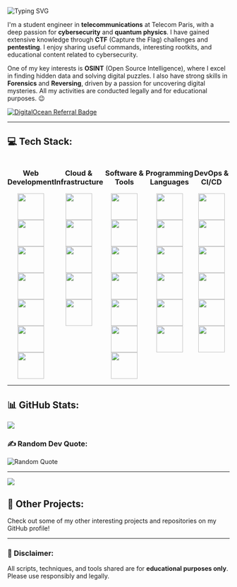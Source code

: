 
![Typing SVG](https://readme-typing-svg.demolab.com?font=Righteous&size=60&pause=1000&color=44E0E4&background=FFEED500&center=true&width=1000&height=100&lines=Hi,+I'm+@Alexis) 


I'm a student engineer in **telecommunications** at Telecom Paris, with a deep passion for **cybersecurity** and **quantum physics**. I have gained extensive knowledge through **CTF** (Capture the Flag) challenges and **pentesting**. I enjoy sharing useful commands, interesting rootkits, and educational content related to cybersecurity.

One of my key interests is **OSINT** (Open Source Intelligence), where I excel in finding hidden data and solving digital puzzles. I also have strong skills in **Forensics** and **Reversing**, driven by a passion for uncovering digital mysteries. All my activities are conducted legally and for educational purposes. 😉

[![DigitalOcean Referral Badge](https://web-platforms.sfo2.digitaloceanspaces.com/WWW/Badge%203.svg)](https://www.digitalocean.com/?refcode=7b68c8d3da34&utm_campaign=Referral_Invite&utm_medium=Referral_Program&utm_source=badge)

---

## 💻 Tech Stack:

<div style="
    display: flex;
    flex-wrap: nowrap;
">
<div align="center">
    <h3 style="text-align: center;">Web Development</h3>
      <img src="https://skillicons.dev/icons?i=js" width="60">
      <img src="https://skillicons.dev/icons?i=html" width="60">
      <img src="https://skillicons.dev/icons?i=css" width="60">
      <img src="https://skillicons.dev/icons?i=vue" width="60">
      <img src="https://skillicons.dev/icons?i=ts" width="60">
      <img src="https://skillicons.dev/icons?i=react" width="60">
      <img src="https://skillicons.dev/icons?i=php" width="60">
  </div>
  
  <div align="center">
    <h3 style="text-align: center;">Cloud &amp; Infrastructure</h3>
      <img src="https://skillicons.dev/icons?i=aws" width="60">
      <img src="https://skillicons.dev/icons?i=gcp" width="60">
      <img src="https://skillicons.dev/icons?i=azure" width="60">
      <img src="https://skillicons.dev/icons?i=terraform" width="60">
      <img src="https://skillicons.dev/icons?i=windows" width="60">
  </div>
  
  <div align="center">
    <h3 style="text-align: center;">Software &amp; Tools</h3>
      <img src="https://skillicons.dev/icons?i=ae" width="60">
      <img src="https://skillicons.dev/icons?i=au" width="60">
      <img src="https://skillicons.dev/icons?i=blender" width="60">
      <img src="https://skillicons.dev/icons?i=figma" width="60">
      <img src="https://skillicons.dev/icons?i=ps" width="60">
      <img src="https://skillicons.dev/icons?i=notion" width="60">
      <img src="https://skillicons.dev/icons?i=pr" width="60">
  </div>
  
  <div align="center">
    <h3 style="text-align: center;">Programming Languages</h3>
      <img src="https://skillicons.dev/icons?i=rust" width="60">
      <img src="https://skillicons.dev/icons?i=py" width="60">
      <img src="https://skillicons.dev/icons?i=go" width="60">
      <img src="https://skillicons.dev/icons?i=cpp" width="60">
      <img src="https://skillicons.dev/icons?i=c" width="60">
      <img src="https://skillicons.dev/icons?i=cs" width="60">
  </div>
  
  <div align="center">
    <h3 style="text-align: center;">DevOps &amp; CI/CD</h3>
      <img src="https://skillicons.dev/icons?i=bash" width="60">
      <img src="https://skillicons.dev/icons?i=docker" width="60">
      <img src="https://skillicons.dev/icons?i=git" width="60">
      <img src="https://skillicons.dev/icons?i=github" width="60">
      <img src="https://skillicons.dev/icons?i=gitlab" width="60">
      <img src="https://skillicons.dev/icons?i=kubernetes" width="60">
  </div>
</div>




---

## 📊 GitHub Stats:
![](https://github-readme-streak-stats.herokuapp.com/?user=alexisdevpro&theme=radical&hide_border=false)<br/>



### ✍️ Random Dev Quote:
![Random Quote](https://quotes-github-readme.vercel.app/api?type=horizontal&theme=radical)

---

[![](https://visitcount.itsvg.in/api?id=alexisdevpro&icon=1&color=11)](https://visitcount.itsvg.in)

## 🌟 Other Projects:
Check out some of my other interesting projects and repositories on my GitHub profile!

---

### 📝 Disclaimer:
All scripts, techniques, and tools shared are for **educational purposes only**. Please use responsibly and legally.
